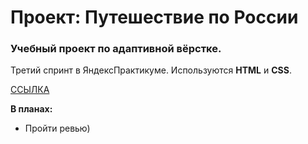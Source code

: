 # Проект: Путешествие по России

### Учебный проект по адаптивной вёрстке.

Третий спринт в ЯндексПрактикуме. Используются **HTML** и **CSS**.

[ССЫЛКА](https://panfil0k.github.io/russian-travel/index.html)
   
**В планах:**
* Пройти ревью)
